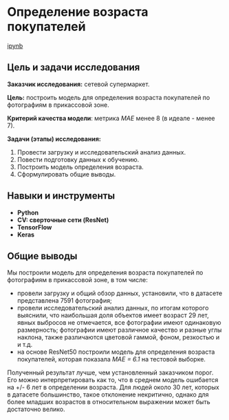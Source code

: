 # Определение возраста покупателей

[ipynb](age_determination.ipynb)

## Цель и задачи исследования

**Заказчик исследования:** сетевой супермаркет.

**Цель:** построить модель для определения возраста покупателей по фотографиям в прикассовой зоне.

**Критерий качества модели**: метрика *MAE* менее 8 (в идеале - менее 7).

**Задачи (этапы) исследования:**
1. Провести загрузку и исследовательский анализ данных.
2. Повести подготовку данных к обучению.
3. Построить модель определения возраста.
4. Сформулировать общие выводы.

## Навыки и инструменты

- **Python**
- **CV: сверточные сети (ResNet)**
- **TensorFlow**
- **Keras**

## Общие выводы

Мы построили модель для определения возраста покупателей по фотографиям в прикассовой зоне, в том числе:
- провели загрузку и общий обзор данных, установили, что в датасете представлена 7591 фотография;
- провели исследовательский анализ данных, по итогам которого выяснили, что наибольшая доля объектов имеет возраст 29 лет, явных выбросов не отмечается, все фотографии имеют одинаковую размерность; фотографии имеют различное качество и разные углы наклона, также различаются цветовой гаммой, фоном, резкостью и и т.д.
- на основе ResNet50 построили модель для определения возраста покупателей, которая показала *MAE = 6.1* на тестовой выборке.

Полученный результат лучше, чем установленный заказчиком порог. Его можно интерпретировать как то, что в среднем модель ошибается на +/- 6 лет в определении возраста. Для людей около 30 лет, которых в датасете большинство, такое отклонение некритично, однако для более младших возрастов в относительном выражении может быть достаточно велико.
